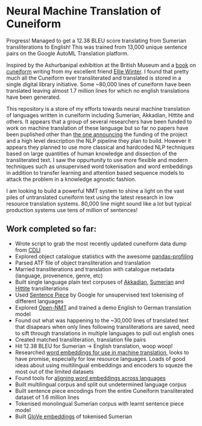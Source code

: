 # Neural Machine Translation of Cuneiform

Progress! Managed to get a 12.38 BLEU score translating from Sumerian transliterations to English! This was trained from 13,000 unique sentence pairs on the Google AutoML Translation platform.

Inspired by the Ashurbanipal exhibition at the British Museum and a [book](https://www.amazon.co.uk/Cuneiform-Irving-Finkel/dp/0714111880) on [cuneiform](https://en.wikipedia.org/wiki/Cuneiform) writing from my excellent friend [Ellie Winter](https://eleanorwinter.com). I found that pretty much all the Cuneiform ever transliterated and translated is stored in a single digital library initiative. Some ~80,000 lines of cuneiform have been translated leaving almost 1.7 million lines for which no english translations have been generated. 

This repository is a store of my efforts towards neural machine translation of languages written in cuneiform including Sumerian, Akkadian, Hittite and others. It appears that a group of several researchers have been funded to work on machine translation of these language but so far no papers have been puplished other than [the one announcing](http://www.aclweb.org/anthology/W17-2202) the funding of the project and a high level description the NLP pipeline they plan to build. However it appears they planned to use more classical and hardcoded NLP techniques based on large quantities of human knowledge and dissection of the transliterated text. I saw the oppurtunity to use more flexible and modern techniques such as unsupervised word tokenisation and word embeddings in addition to transfer learning and attention based sequence models to attack the problem in a knowledge agnostic fashion.

I am looking to build a powerful NMT system to shine a light on the vast piles of untranslated cuneiform text using the latest research in low resource translation systems. 80,000 line might sound like a lot but typical production systems use tens of million of sentences!


## Work completed so far:
* Wrote script to grab the most recently updated cuneiform data dump from [CDLI](https://cdli.ucla.edu/?)
* Explored object catalogue statistics with the awesome [pandas-profiling](https://github.com/pandas-profiling/pandas-profiling)
* Parsed ATF file of object transliteration and translation
* Married transliterations and translation with catalogue metadata (language, provenence, genre, etc)
* Built single language plain text corpuses of [Akkadian](https://en.wikipedia.org/wiki/Akkadian_language), [Sumerian](https://en.wikipedia.org/wiki/Sumerian_language) and [Hittite](https://en.wikipedia.org/wiki/Hittite_language) transliterations
* Used [Sentence Piece](https://github.com/google/sentencepiece) by Google for unsupervised text tokenising of different languages
* Explored [Open-NMT](http://opennmt.net/) and trained a demo English to German translation model
* Found out what was happening to the ~30,000 lines of translated text that disapears when only lines following transliterations are saved, need to sift through translations in multiple languages to pull out english ones
* Created matched transliteration, translation file pairs
* Hit 12.38 BLEU for Sumerian -> English translation, woop woop!
* Researched [word embeddings for use in machine translation](http://www.aclweb.org/anthology/N18-2084), looks to have promise, especially for low resource languages. Loads of good ideas about using multilingual embeddings and encoders to squeze the most out of the limited datasets
* Found tools for [aligning word embeddings across languages](https://github.com/Babylonpartners/fastText_multilingual)
* Built multilingual corpus and split out undetermined language corpus
* Built sentence piece encodings from the entire Cuneiform transliterated dataset of 1.6 million lines
* Tokenised monolingual Sumerian corpus with learnt sentence piece model
* Built [GloVe embeddings](https://nlp.stanford.edu/projects/glove/) of tokenised Sumerian
